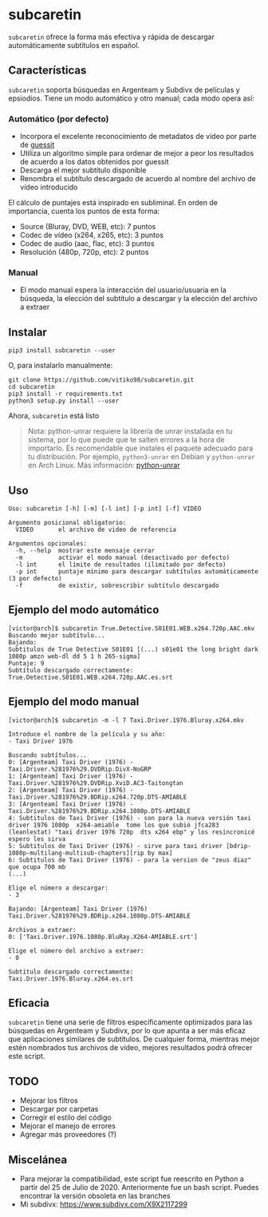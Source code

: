 # subcaretin

`subcaretin` ofrece la forma más efectiva y rápida de descargar automáticamente subtítulos en español.

## Características

`subcaretin` soporta búsquedas en Argenteam y Subdivx de películas y epsiodios. Tiene un modo automático y otro manual; cada modo opera así:

### Automático (por defecto)

* Incorpora el excelente reconocimiento de metadatos de vídeo por parte de [guessit](https://github.com/guessit-io/guessit)
* Utiliza un algoritmo simple para ordenar de mejor a peor los resultados de acuerdo a los datos obtenidos por guessit
* Descarga el mejor subtítulo disponible
* Renombra el subtítulo descargado de acuerdo al nombre del archivo de vídeo introducido

El cálculo de puntajes está inspirado en subliminal. En orden de importancia, cuenta los puntos de esta forma:

* Source (Bluray, DVD, WEB, etc): 7 puntos
* Codec de vídeo (x264, x265, etc): 3 puntos
* Codec de audio (aac, flac, etc): 3 puntos
* Resolución (480p, 720p, etc): 2 puntos

### Manual

* El modo manual espera la interacción del usuario/usuaria en la búsqueda, la elección del subtítulo a descargar y la elección del archivo a extraer
 
## Instalar
```
pip3 install subcaretin --user
```
O, para instalarlo manualmente:
```
git clone https://github.com/vitiko98/subcaretin.git
cd subcaretin
pip3 install -r requirements.txt
python3 setup.py install --user
```
Ahora, `subcaretin` está listo
> Nota: python-unrar requiere la librería de unrar instalada en tu sistema, por lo que puede que te salten errores a la hora de importarlo. Es recomendable que instales el paquete adecuado para tu distribución. Por ejemplo, `python3-unrar` en Debian y `python-unrar` en Arch Linux. Más información: [python-unrar](https://github.com/matiasb/python-unrar)
## Uso
```
Uso: subcaretin [-h] [-m] [-l int] [-p int] [-f] VIDEO

Argumento posicional obligatorio:
  VIDEO       el archivo de video de referencia

Argumentos opcionales:
  -h, --help  mostrar este mensaje cerrar
  -m          activar el modo manual (desactivado por defecto)
  -l int      el límite de resultados (ilimitado por defecto)
  -p int      puntaje mínimo para descargar subtítulos automáticamente (3 por defecto)
  -f          de existir, sobrescribir subtítulo descargado
```
## Ejemplo del modo automático
```console
[victor@arch]$ subcaretin True.Detective.S01E01.WEB.x264.720p.AAC.mkv
Buscando mejor subtítulo...
Bajando:
Subtitulos de True Detective S01E01 [(...) s01e01 the long bright dark 1080p amzn web-dl dd 5 1 h 265-sigma]
Puntaje: 9
Subtítulo descargado correctamente: True.Detective.S01E01.WEB.x264.720p.AAC.es.srt
```
## Ejemplo del modo manual
```console
[victor@arch]$ subcaretin -m -l 7 Taxi.Driver.1976.Bluray.x264.mkv

Introduce el nombre de la película y su año:
- Taxi Driver 1976

Buscando subtítulos...
0: [Argenteam] Taxi Driver (1976) - Taxi.Driver.%281976%29.DVDRip.DivX-NoGRP
1: [Argenteam] Taxi Driver (1976) - Taxi.Driver.%281976%29.DVDRip.XviD.AC3-Taitongtan
2: [Argenteam] Taxi Driver (1976) - Taxi.Driver.%281976%29.BDRip.x264.720p.DTS-AMIABLE
3: [Argenteam] Taxi Driver (1976) - Taxi.Driver.%281976%29.BDRip.x264.1080p.DTS-AMIABLE
4: Subtitulos de Taxi Driver (1976) - son para la nueva versión taxi driver 1976 1080p  x264-amiable  tome los que subió jfca283 (leanlestat) "taxi driver 1976 720p  dts x264 ebp" y los resincronicé  espero les sirva
5: Subtitulos de Taxi Driver (1976) - sirve para taxi driver [bdrip-1080p-multilang-multisub-chapters][rip by max]
6: Subtitulos de Taxi Driver (1976) - para la version de "zeus diaz" que ocupa 700 mb
(...)

Elige el número a descargar:
- 3

Bajando: [Argenteam] Taxi Driver (1976) Taxi.Driver.%281976%29.BDRip.x264.1080p.DTS-AMIABLE

Archivos a extraer:
0: ['Taxi.Driver.1976.1080p.BluRay.X264-AMIABLE.srt']

Elige el número del archivo a extraer:
- 0

Subtítulo descargado correctamente: Taxi.Driver.1976.Bluray.x264.es.srt
```
## Eficacia
`subcaretin` tiene una serie de filtros específicamente optimizados para las búsquedas en Argenteam y Subdivx, por lo que apunta a ser más eficaz que aplicaciones similares de subtítulos. De cualquier forma, mientras mejor estén nombrados tus archivos de vídeo, mejores resultados podrá ofrecer este script.
## TODO
* Mejorar los filtros
* Descargar por carpetas
* Corregir el estilo del código
* Mejorar el manejo de errores
* Agregar más proveedores (?)
## Miscelánea
* Para mejorar la compatibilidad, este script fue reescrito en Python a partir del 25 de Julio de 2020. Anteriormente fue un bash script. Puedes encontrar la versión obsoleta en las branches
* Mi subdivx: https://www.subdivx.com/X9X2117299

